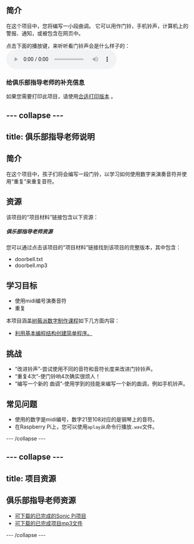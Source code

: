 ## 简介

在这个项目中，您将编写一小段曲调。 它可以用作门铃，手机铃声，计算机上的警报、通知，或被包含在网页中。

<div id="audio-preview" class="pdf-hidden">
  点击下面的播放键，来听听看门铃声会是什么样子的： 
<audio controls preload> 
  <source src="resources/doorbell.mp3" type="audio/mpeg"> 
您的浏览器不支持 <code>audio</code> 元素。 
</audio>
</div>

### 给俱乐部指导老师的补充信息

如果您需要打印此项目，请使用[合适打印版本](https://projects.raspberrypi.org/zh-CN/projects/compose-tune/print) 。

--- collapse ---
---
title: 俱乐部指导老师说明
---

## 简介

在这个项目中，孩子们将会编写一段门铃，以学习如何使用数字来演奏音符并使用“重复”来重复音符。

## 资源

该项目的“项目材料”链接包含以下资源：

##### 俱乐部指导老师资源

您可以通过点击该项目的“项目材料”链接找到该项目的完整版本，其中包含：

* doorbell.txt
* doorbell.mp3

## 学习目标

* 使用midi编号演奏音符
* 重复

本项目涵盖[树莓派数字制作课程](http://rpf.io/curriculum)如下几方面内容：

* [利用基本编程结构创建简单程序。](https://www.raspberrypi.org/curriculum/programming/creator)

## 挑战

* “改进铃声”-尝试使用不同的音符和音符长度来改进门铃铃声。
* “重复4次”-使门铃响4次确实很烦人！
* “编写一个新的 曲调”-使用学到的技能来编写一个新的曲调，例如手机铃声。

## 常见问题

* 使用的数字是midi编号，数字21至108对应的是钢琴上的音符。
* 在Raspberry Pi上，您可以使用`aplay`从命令行播放`.wav`文件。

--- /collapse ---

--- collapse ---
---
title: 项目资源
---

## 俱乐部指导老师资源

* [可下载的已完成的Sonic Pi项目](resources/doorbell.txt)
* [可下载的已完成项目mp3文件](resources/doorbell.mp3)

--- /collapse ---